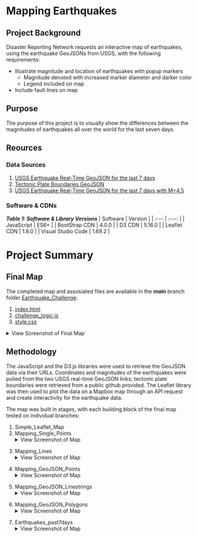 # Mapping Earthquakes
<!-- Interactive Earthquake Map from GeoJSON, using JavaScript, D3 & Leaflet libraries, and Mapbox API (Rice Bootcamp) -->
## Project Background
Disaster Reporting Network requests an interactive map of earthquakes, using the earthquake GeoJSONs from USGS, with the following requirements:
- Illustrate magnitude and location of earthquakes with popup markers
  - Magnitude denoted with increased marker diameter and darker color
  - Legend included on map
- Include fault lines on map

## Purpose
The purpose of this project is to visually show the differences between the magnitudes of earthquakes all over the world for the last seven days.

## Reources
### Data Sources
1. [USGS Earthquake Real-Time GeoJSON for the last 7 days](https://earthquake.usgs.gov/earthquakes/feed/v1.0/summary/all_week.geojson)
2. [Tectonic Plate Boundaries GeoJSON](https://raw.githubusercontent.com/fraxen/tectonicplates/master/GeoJSON/PB2002_boundaries.json)
3. [USGS Earthquake Real-Time GeoJSON for the last 7 days with M+4.5](https://earthquake.usgs.gov/earthquakes/feed/v1.0/summary/4.5_week.geojson)

### Software & CDNs
<!-- Leaflet is a content delivery network -->
***Table 1: Software & Library Versions***
| Software | Version |
| :--- | :---: |
| JavaScript | ES6+ |
| BootStrap CDN | 4.0.0 |
| D3 CDN | 5.16.0 |
| Leaflet CDN | 1.8.0 |
| Visual Studio Code | 1.69.2 |

# Project Summary
## Final Map
The completed map and assosiated files are available in the ***main*** branch folder [Earthquake_Challenge](Earthquake_Challenge/):
1. [index.html](Earthquake_Challenge/index.html)
2. [challenge_logic.js](Earthquake_Challenge/static/js/challenge_logic.js)
3. [style.css](Earthquake_Challenge/static/css/style.css)

<details><summary>View Screenshot of Final Map</summary>
  <p>
  <img src="images/challenge_map.png">
  </p>
</details>

## Methodology
The JavaScript and the D3.js libraries were used to retrieve the GeoJSON data via their URLs.  Coordinates and magnitudes of the earthquakes were pulled from the two USGS real-time GeoJSON links; tectonic plate boundaries were retrieved from a public github provided.  The Leaflet library was then used to plot the data on a Mapbox map through an API request and create interactivity for the earthquake data.

The map was built in stages, with each building block of the final map tested on individual branches: 
1. Simple_Leaflet_Map
2. Mapping_Single_Points<details><summary>View Screenshot of Map</summary>
    <p>
    <img src="images/Mapping_Single_Points_map.png">
    </p>
  </details>

3. Mapping_Lines<details><summary>View Screenshot of Map</summary>
    <p>
    <img src="images/Mapping_Lines_map.png">
    </p>
  </details>

4. Mapping_GeoJSON_Points<details><summary>View Screenshot of Map</summary>
    <p>
    <img src="images/Mapping_GeoJSON_Points_map.png">
    </p>
  </details>

5. Mapping_GeoJSON_Linestrings<details><summary>View Screenshot of Map</summary>
    <p>
    <img src="images/Mapping_GeoJSON_Linestrings_map.png">
    </p>
  </details>

6. Mapping_GeoJSON_Polygons<details><summary>View Screenshot of Map</summary>
    <p>
    <img src="images/Mapping_GeoJSON_Polygons_map.png">
    </p>
  </details>

7. Earthquakes_past7days<details><summary>View Screenshot of Map</summary>
    <p>
    <img src="images/earthquakes_past7days_map.png">
    </p>
  </details>
